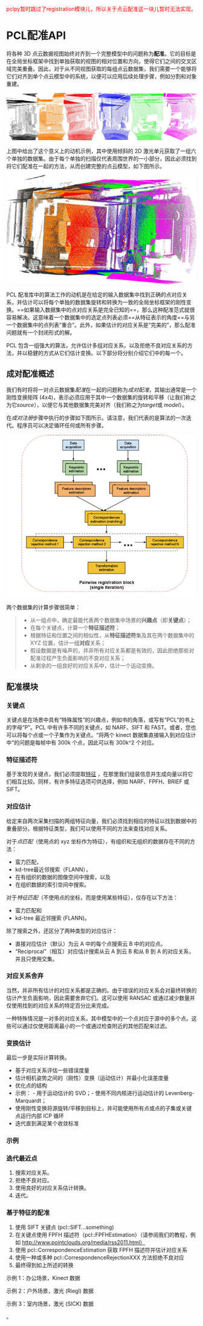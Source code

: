 <font color='red'>pclpy暂时跳过了registration模块儿，所以关于点云配准这一块儿暂时无法实现。</font> 

# PCL配准API

将各种 3D 点云数据视图始终对齐到一个完整模型中的问题称为**配准**。它的目标是在全局坐标框架中找到单独获取的视图的相对位置和方向，使得它们之间的交叉区域完美重叠。因此，对于从不同视图获取的每组点云数据集，我们需要一个能够将它们对齐到单个点云模型中的系统，以便可以应用后续处理步骤，例如分割和对象重建。

![_images/scans.jpg](README.assets/scans.jpg)

上图中给出了这个意义上的动机示例，其中使用倾斜的 2D 激光单元获取了一组六个单独的数据集。由于每个单独的扫描仅代表周围世界的一小部分，因此必须找到将它们配准在一起的方法，从而创建完整的点云模型，如下图所示。

![_images/s1-6.jpg](README.assets/s1-6.jpg)

PCL 配准库中的算法工作的动机是在给定的输入数据集中找到正确的点对应关系，并估计可以将每个单独的数据集旋转和转换为一致的全局坐标框架的刚性变换。==如果输入数据集中的点对应关系是完全已知的==，那么这种配准范式就很容易解决。这意味着一个数据集中的选定点列表必须==从特征表示的角度==与另一个数据集中的点列表“重合”。此外，如果估计的对应关系是“完美的”，那么配准问题就有一个封闭形式的解。

PCL 包含一组强大的算法，允许估计多组对应关系，以及拒绝不良对应关系的方法，并以稳健的方式从它们估计变换。以下部分将分别介绍它们中的每一个。

## 成对配准概述

我们有时将将一对点云数据集*配准*在一起的问题称为*成对配准*，其输出通常是一个刚性变换矩阵 (4x4)，表示必须应用于其中一个数据集的旋转和平移（让我们称之为它*source*），以便它与其他数据集完美对齐（我们称之为*target*或 *model*）。

在*成对注册*步骤中执行的步骤如下图所示。请注意，我们代表的是算法的一次迭代。程序员可以决定循环任何或所有步骤。

![_images/block_diagram_single_iteration.jpg](README.assets/block_diagram_single_iteration.jpg)

两个数据集的计算步骤很简单：

> - 从一组点中，确定最能代表两个数据集中场景的**兴趣点**（即**关键点**）；
> - 在每个关键点，计算一个**特征描述符**；
> - 根据特征和位置之间的相似性，从**特征描述符**集及其在两个数据集中的 XYZ 位置，估计一组**对应**关系；
> - 假设数据是有噪声的，并非所有对应关系都是有效的，因此拒绝那些对配准过程产生负面影响的不良对应关系；
> - 从剩余的一组良好的对应关系中，估计一个运动变换。

## 配准模块

### 关键点

关键点是在场景中具有“特殊属性”的兴趣点，例如书的角落，或写有“PCL”的书上的字母“P”。PCL 中有许多不同的关键点，如 NARF、SIFT 和 FAST。或者，您也可以将每个点或一个子集作为关键点。“将两个 kinect 数据集直接输入到对应估计中”的问题是每帧中有 300k 个点，因此可以有 300k^2 个对应。

### 特征描述符

基于发现的关键点，我们必须提取[特征](http://www.pointclouds.org/documentation/tutorials/how_features_work.php) ，在那里我们组装信息并生成向量以将它们相互比较。同样，有许多特征选项可供选择，例如 NARF、FPFH、BRIEF 或 SIFT。

### 对应估计

给定来自两次采集扫描的两组特征向量，我们必须找到相应的特征以找到数据中的重叠部分。根据特征类型，我们可以使用不同的方法来查找对应关系。

对于*点匹配*（使用点的 xyz 坐标作为特征），有组织和无组织的数据存在不同的方法：

- 蛮力匹配，
- kd-tree最近邻搜索（FLANN），
- 在有组织的数据的图像空间中搜索，以及
- 在组织数据的索引空间中搜索。

对于*特征匹配*（不使用点的坐标，而是使用某些特征），仅存在以下方法：

- 蛮力匹配和
- kd-tree 最近邻搜索 (FLANN)。

除了搜索之外，还区分了两种类型的对应估计：

- 直接对应估计（默认）为云 A 中的每个点搜索云 B 中的对应点。
- “Reciprocal”（相互）对应估计搜索从云 A 到云 B 和从 B 到 A 的对应关系，并且只使用交集。

### 对应关系舍弃

当然，并非所有估计的对应关系都是正确的。由于错误的对应关系会对最终转换的估计产生负面影响，因此需要舍弃它们。这可以使用 RANSAC 或通过减少数量并仅使用找到的对应关系的特定百分比来完成。

一种特殊情况是一对多的对应关系，其中模型中的一个点对应于源中的多个点。这些可以通过仅使用距离最小的一个或通过检查附近的其他匹配来过滤。

### 变换估计

最后一步是实际计算转换。

- 基于对应关系评估一些错误度量
- 估计相机姿势之间的（刚性）变换（运动估计）并最小化误差度量
- 优化点的结构
- 示例： - 用于运动估计的 SVD；- 使用不同内核进行运动估计的 Levenberg-Marquardt；
- 使用刚性变换将源旋转/平移到目标上，并可能使用所有点或点的子集或关键点运行内部 ICP 循环
- 迭代直到满足某个收敛标准

### 示例

### 迭代最近点

1. 搜索对应关系。
2. 拒绝不良对应。
3. 使用良好的对应关系估计转换。
4. 迭代。

### 基于特征的配准

1. 使用 SIFT 关键点 (pcl::SIFT...something)
2. 在关键点使用 FPFH 描述符（pcl::FPFHEstimation）（请参阅我们的教程，例如 http://www.pointclouds.org/media/rss2011.html）
3. 使用 pcl::CorrespondenceEstimation 获取 FPFH 描述符并估计对应关系
4. 使用一种或多种 pcl::CorrespondenceRejectionXXX 方法拒绝不良对应
5. 最终得到如上所述的转换

示例 1：办公场景，Kinect 数据

示例 2：户外场景，激光 (Riegl) 数据

示例 3：室内场景，激光 (SICK) 数据

。



